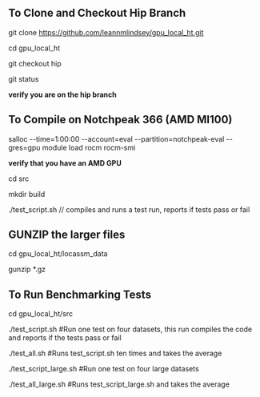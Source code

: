 ## To Clone and Checkout Hip Branch
git clone https://github.com/leannmlindsey/gpu_local_ht.git

cd gpu_local_ht

git checkout hip

git status

**verify you are on the hip branch**



## To Compile on Notchpeak 366 (AMD MI100)
salloc --time=1:00:00 --account=eval --partition=notchpeak-eval --gres=gpu
module load rocm
rocm-smi 

**verify that you have an AMD GPU**

cd src

mkdir build

./test_script.sh // compiles and runs a test run, reports if tests pass or fail

## GUNZIP the larger files
cd gpu_local_ht/locassm_data

gunzip *.gz

## To Run Benchmarking Tests
cd gpu_local_ht/src

./test_script.sh #Run one test on four datasets, this run compiles the code and reports if the tests pass or fail

./test_all.sh #Runs test_script.sh ten times and takes the average

./test_script_large.sh #Run one test on four large datasets 

./test_all_large.sh #Runs test_script_large.sh and takes the average
